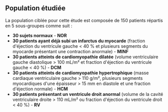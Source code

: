 ## **Population étudiée**

La population ciblée pour cette étude est composée de 150 patients répartis en 5 sous-groupes comme suit :

- **30 sujets normaux** - **NOR**
- **30 patients ayant déjà subi un infarctus du myocarde** (fraction d'éjection du ventricule gauche < 40 % et plusieurs segments du myocarde présentant une contraction anormale) - **MINF**
- **30 patients atteints de cardiomyopathie dilatée** (volume ventriculaire gauche diastolique > 100 mL/m² et fraction d'éjection du ventricule gauche < 40 %) - **DCM**
- **30 patients atteints de cardiomyopathie hypertrophique** (masse cardiaque ventriculaire gauche > 110 g/m², plusieurs segments myocardiques d'une épaisseur > 15 mm en diastole et une fraction d'éjection normale) - **HCM**
- **30 patients présentant un ventricule droit anormal** (volume de la cavité ventriculaire droite > 110 mL/m² ou fraction d'éjection du ventricule droit < 40 %) - **RV**
